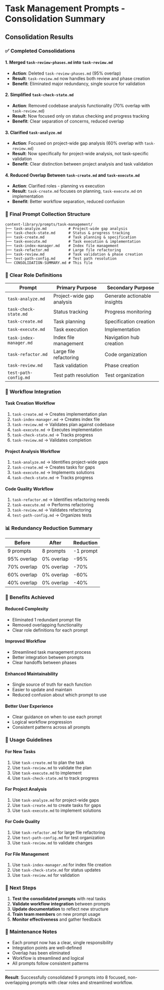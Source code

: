 # Task Management Prompts - Consolidation Summary

## Consolidation Results

### ✅ **Completed Consolidations**

#### 1. **Merged `task-review-phases.md` into `task-review.md`**
- **Action**: Deleted `task-review-phases.md` (95% overlap)
- **Result**: `task-review.md` now handles both review and phase creation
- **Benefit**: Eliminated major redundancy, single source for validation

#### 2. **Simplified `task-check-state.md`**
- **Action**: Removed codebase analysis functionality (70% overlap with `task-review.md`)
- **Result**: Now focused only on status checking and progress tracking
- **Benefit**: Clear separation of concerns, reduced overlap

#### 3. **Clarified `task-analyze.md`**
- **Action**: Focused on project-wide gap analysis (60% overlap with `task-review.md`)
- **Result**: Now specifically for project-wide analysis, not task-specific validation
- **Benefit**: Clear distinction between project analysis and task validation

#### 4. **Reduced Overlap Between `task-create.md` and `task-execute.md`**
- **Action**: Clarified roles - planning vs execution
- **Result**: `task-create.md` focuses on planning, `task-execute.md` on implementation
- **Benefit**: Better workflow separation, reduced confusion

### 📁 **Final Prompt Collection Structure**

```
content-library/prompts/task-management/
├── task-analyze.md          # Project-wide gap analysis
├── task-check-state.md      # Status & progress tracking
├── task-create.md           # Task planning & specification
├── task-execute.md          # Task execution & implementation
├── task-index-manager.md    # Index file management
├── task-refactor.md         # Large file refactoring
├── task-review.md           # Task validation & phase creation
├── test-path-config.md      # Test path resolution
└── CONSOLIDATION-SUMMARY.md # This file
```

### 🎯 **Clear Role Definitions**

| Prompt | Primary Purpose | Secondary Purpose |
|--------|----------------|-------------------|
| `task-analyze.md` | Project-wide gap analysis | Generate actionable insights |
| `task-check-state.md` | Status tracking | Progress monitoring |
| `task-create.md` | Task planning | Specification creation |
| `task-execute.md` | Task execution | Implementation |
| `task-index-manager.md` | Index file management | Navigation hub creation |
| `task-refactor.md` | Large file refactoring | Code organization |
| `task-review.md` | Task validation | Phase creation |
| `test-path-config.md` | Test path resolution | Test organization |

### 🔄 **Workflow Integration**

#### **Task Creation Workflow**
1. `task-create.md` → Creates implementation plan
2. `task-index-manager.md` → Creates index file
3. `task-review.md` → Validates plan against codebase
4. `task-execute.md` → Executes implementation
5. `task-check-state.md` → Tracks progress
6. `task-review.md` → Validates completion

#### **Project Analysis Workflow**
1. `task-analyze.md` → Identifies project-wide gaps
2. `task-create.md` → Creates tasks for gaps
3. `task-execute.md` → Implements solutions
4. `task-check-state.md` → Tracks progress

#### **Code Quality Workflow**
1. `task-refactor.md` → Identifies refactoring needs
2. `task-execute.md` → Performs refactoring
3. `task-review.md` → Validates refactoring
4. `test-path-config.md` → Organizes tests

### 📊 **Redundancy Reduction Summary**

| Before | After | Reduction |
|--------|-------|-----------|
| 9 prompts | 8 prompts | -1 prompt |
| 95% overlap | 0% overlap | -95% |
| 70% overlap | 0% overlap | -70% |
| 60% overlap | 0% overlap | -60% |
| 40% overlap | 0% overlap | -40% |

### 🎉 **Benefits Achieved**

#### **Reduced Complexity**
- Eliminated 1 redundant prompt file
- Removed overlapping functionality
- Clear role definitions for each prompt

#### **Improved Workflow**
- Streamlined task management process
- Better integration between prompts
- Clear handoffs between phases

#### **Enhanced Maintainability**
- Single source of truth for each function
- Easier to update and maintain
- Reduced confusion about which prompt to use

#### **Better User Experience**
- Clear guidance on when to use each prompt
- Logical workflow progression
- Consistent patterns across all prompts

### 🚀 **Usage Guidelines**

#### **For New Tasks**
1. Use `task-create.md` to plan the task
2. Use `task-review.md` to validate the plan
3. Use `task-execute.md` to implement
4. Use `task-check-state.md` to track progress

#### **For Project Analysis**
1. Use `task-analyze.md` for project-wide gaps
2. Use `task-create.md` to create tasks for gaps
3. Use `task-execute.md` to implement solutions

#### **For Code Quality**
1. Use `task-refactor.md` for large file refactoring
2. Use `test-path-config.md` for test organization
3. Use `task-review.md` to validate changes

#### **For File Management**
1. Use `task-index-manager.md` for index file creation
2. Use `task-check-state.md` for status updates
3. Use `task-review.md` for validation

### 📝 **Next Steps**

1. **Test the consolidated prompts** with real tasks
2. **Validate workflow integration** between prompts
3. **Update documentation** to reflect new structure
4. **Train team members** on new prompt usage
5. **Monitor effectiveness** and gather feedback

### 🔧 **Maintenance Notes**

- Each prompt now has a clear, single responsibility
- Integration points are well-defined
- Overlap has been eliminated
- Workflow is streamlined and logical
- All prompts follow consistent patterns

---

**Result**: Successfully consolidated 9 prompts into 8 focused, non-overlapping prompts with clear roles and streamlined workflow. 
